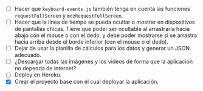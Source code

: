 - [ ] Hacer que `keyboard-events.js` también tenga en cuenta las funciones `requestFullScreen` y `mozRequestFullScreen`.
- [ ] Hacer que la línea de tiempo se pueda ocultar o mostrar en dispositivos de pantallas chicas. Tiene que poder ser ocultable al arrastrarla hacia abajo con el mouse o con el dedo, y debe poder mostrarse si se arrastra hacia arriba desde el borde inferior (con el mouse o el dedo).
- [ ] Dejar de usar la planilla de cálculos para los datos y generar un JSON adecuado.
- [ ] ¿Descargar todas las imágenes y los videos de forma que la aplicación no dependa de internet?
- [ ] Deploy en Heroku.
- [x] Crear el proyecto base con el cual deployar la aplicación.
